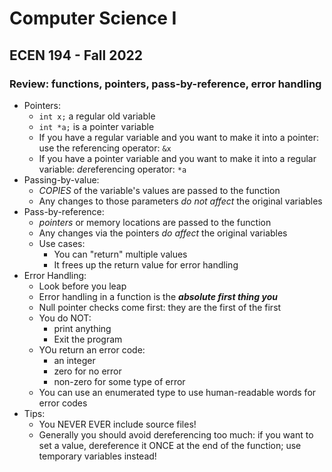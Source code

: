 
# Computer Science I
## ECEN 194 - Fall 2022
### Review: functions, pointers, pass-by-reference, error handling

* Pointers:
  * `int x;` a regular old variable
  * `int *a;` is a pointer variable
  * If you have a regular variable and you want to make it into a pointer: use the referencing operator: `&x`
  * If you have a pointer variable and you want to make it into a regular variable: *de*referencing operator: `*a`
* Passing-by-value:
  * *COPIES* of the variable's values are passed to the function
  * Any changes to those parameters *do not affect* the original variables
* Pass-by-reference:
  * *pointers* or memory locations are passed to the function
  * Any changes via the pointers *do affect* the original variables
  * Use cases:
    * You can "return" multiple values
    * It frees up the return value for error handling
* Error Handling:
  * Look before you leap
  * Error handling in a function is the ***absolute first thing you***
  * Null pointer checks come first: they are the first of the first
  * You do NOT:
    * print anything
    * Exit the program
  * YOu return an error code:
    * an integer
    * zero for no error
    * non-zero for some type of error
  * You can use an enumerated type to use human-readable words for error codes
* Tips:
  * You NEVER EVER include source files!
  * Generally you should avoid dereferencing too much: if you want to set a value, dereference it ONCE at the end of the function; use temporary variables instead!
